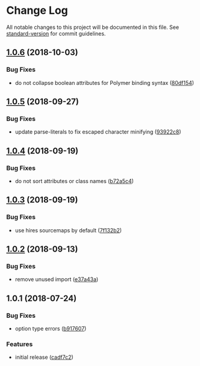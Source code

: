 # Change Log

All notable changes to this project will be documented in this file. See [standard-version](https://github.com/conventional-changelog/standard-version) for commit guidelines.

<a name="1.0.6"></a>

## [1.0.6](https://github.com/asyncLiz/minify-html-literals/compare/v1.0.5...v1.0.6) (2018-10-03)

### Bug Fixes

- do not collapse boolean attributes for Polymer binding syntax ([80df154](https://github.com/asyncLiz/minify-html-literals/commit/80df154))

<a name="1.0.5"></a>

## [1.0.5](https://github.com/asyncLiz/minify-html-literals/compare/v1.0.4...v1.0.5) (2018-09-27)

### Bug Fixes

- update parse-literals to fix escaped character minifying ([93922c8](https://github.com/asyncLiz/minify-html-literals/commit/93922c8))

<a name="1.0.4"></a>

## [1.0.4](https://github.com/asyncLiz/minify-html-literals/compare/v1.0.3...v1.0.4) (2018-09-19)

### Bug Fixes

- do not sort attributes or class names ([b72a5c4](https://github.com/asyncLiz/minify-html-literals/commit/b72a5c4))

<a name="1.0.3"></a>

## [1.0.3](https://github.com/asyncLiz/minify-html-literals/compare/v1.0.2...v1.0.3) (2018-09-19)

### Bug Fixes

- use hires sourcemaps by default ([7f132b2](https://github.com/asyncLiz/minify-html-literals/commit/7f132b2))

<a name="1.0.2"></a>

## [1.0.2](https://github.com/asyncLiz/minify-html-literals/compare/v1.0.1...v1.0.2) (2018-09-13)

### Bug Fixes

- remove unused import ([e37a43a](https://github.com/asyncLiz/minify-html-literals/commit/e37a43a))

<a name="1.0.1"></a>

## 1.0.1 (2018-07-24)

### Bug Fixes

- option type errors ([b917607](https://github.com/asyncLiz/minify-html-literals/commit/b917607))

### Features

- initial release ([cadf7c2](https://github.com/asyncLiz/minify-html-literals/commit/cadf7c2))
